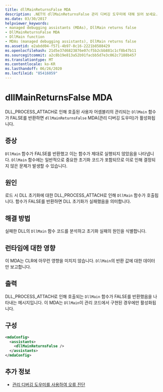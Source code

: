 ```yaml
---
title: dllMainReturnsFalse MDA
description: .NET의 dllMainReturnsFalse 관리 디버깅 도우미에 대해 읽어 보세요. DLL 초기화에 실패 한 경우이 MDA가 활성화 됩니다.
ms.date: 03/30/2017
helpviewer_keywords:
- managed debugging assistants (MDAs), DllMain returns false
- DllMainReturnsFalse MDA
- DllMain function
- MDAs (managed debugging assistants), DllMain returns false
ms.assetid: e2abdd04-f571-4b97-8c16-2221b8588429
ms.openlocfilehash: 21d5e37d6823876e07cf5b2cbb881c1cf8b47b11
ms.sourcegitcommit: a2c8b19e813a52b91facbb5d7e3c062c7188b457
ms.translationtype: MT
ms.contentlocale: ko-KR
ms.lasthandoff: 06/26/2020
ms.locfileid: "85416059"
---
```

# <a name="dllmainreturnsfalse-mda"></a>dllMainReturnsFalse MDA
DLL_PROCESS_ATTACH로 인해 호출된 사용자 어셈블리의 관리되는 `DllMain` 함수가 FALSE를 반환하면 `dllMainReturnsFalse` MDA(관리 디버깅 도우미)가 활성화됩니다.  
  
## <a name="symptoms"></a>증상  
 `DllMain` 함수가 FALSE를 반환했고 이는 함수가 제대로 실행되지 않았음을 나타냅니다. `DllMain` 함수에는 일반적으로 중요한 초기화 코드가 포함되므로 이로 인해 결정되지 않은 문제가 발생할 수 있습니다.  
  
## <a name="cause"></a>원인  
 로드 시 DLL 초기화에 대한 DLL_PROCESS_ATTACH로 인해 `DllMain` 함수가 호출됩니다. 함수가 FALSE를 반환하면 DLL 초기화가 실패했음을 의미합니다.  
  
## <a name="resolution"></a>해결 방법  
 실패한 DLL의 `DllMain` 함수 코드를 분석하고 초기화 실패의 원인을 식별합니다.  
  
## <a name="effect-on-the-runtime"></a>런타임에 대한 영향  
 이 MDA는 CLR에 아무런 영향을 미치지 않습니다. `DllMain`의 반환 값에 대한 데이터만 보고합니다.  
  
## <a name="output"></a>출력  
 DLL_PROCESS_ATTACH로 인해 호출되는 `DllMain` 함수가 FALSE를 반환했음을 나타내는 메시지입니다. 이 MDA는 `DllMain`이 관리 코드에서 구현된 경우에만 활성화됩니다.  
  
## <a name="configuration"></a>구성  
  
```xml  
<mdaConfig>  
  <assistants>  
    <dllMainReturnsFalse />  
  </assistants>  
</mdaConfig>  
```  
  
## <a name="see-also"></a>추가 정보

- [관리 디버깅 도우미를 사용하여 오류 진단](diagnosing-errors-with-managed-debugging-assistants.md)
